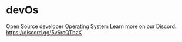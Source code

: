# devOs
Open Source developer Operating System
Learn more on our Discord: https://discord.gg/5v6rcQTbzX
